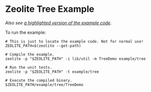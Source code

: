 # Zeolite Tree Example

*Also see
[a highlighted version of the example code](https://ta0kira.github.io/zeolite/example/tree).*

To run the example:

```shell
# This is just to locate the example code. Not for normal use!
ZEOLITE_PATH=$(zeolite --get-path)

# Compile the example.
zeolite -p "$ZEOLITE_PATH" -i lib/util -m TreeDemo example/tree

# Run the unit tests.
zeolite -p "$ZEOLITE_PATH" -t example/tree

# Execute the compiled binary.
$ZEOLITE_PATH/example/tree/TreeDemo
```
